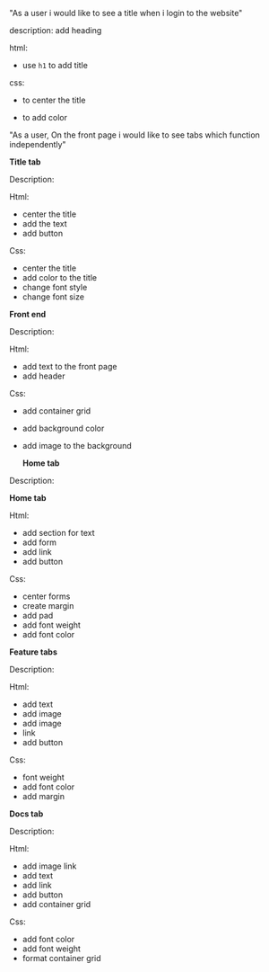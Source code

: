 "As a user i would like to see a title when i login to the website"

description: add heading

html:

- use `h1` to add title

css:

- to center the title

- to add color

"As a user, On the front page i would like to see tabs which function
independently"

**Title tab**

Description:

Html:

- center the title
- add the text
- add button

Css:

- center the title
- add color to the title
- change font style
- change font size

**Front end**

Description:

Html:

- add text to the front page
- add header

Css:

- add container grid
- add background color
- add image to the background

  **Home tab**

Description:

**Home tab**

Html:

- add section for text
- add form
- add link
- add button

Css:

- center forms
- create margin
- add pad
- add font weight
- add font color

**Feature tabs**

Description:

Html:

- add text
- add image
- add image
- link
- add button

Css:

- font weight
- add font color
- add margin

**Docs tab**

Description:

Html:

- add image link
- add text
- add link
- add button
- add container grid

Css:

- add font color
- add font weight
- format container grid
